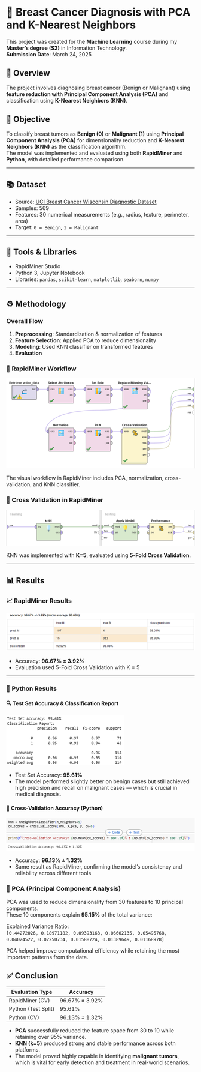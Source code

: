 # 🧬 Breast Cancer Diagnosis with PCA and K-Nearest Neighbors

This project was created for the **Machine Learning** course during my **Master’s degree (S2)** in Information Technology.  
**Submission Date**: March 24, 2025

## 🧠 Overview
The project involves diagnosing breast cancer (Benign or Malignant) using **feature reduction with Principal Component Analysis (PCA)** and classification using **K-Nearest Neighbors (KNN)**.

## 📌 Objective
To classify breast tumors as **Benign (0)** or **Malignant (1)** using **Principal Component Analysis (PCA)** for dimensionality reduction and **K-Nearest Neighbors (KNN)** as the classification algorithm.  
The model was implemented and evaluated using both **RapidMiner** and **Python**, with detailed performance comparison.

---

## 📚 Dataset
- Source: [UCI Breast Cancer Wisconsin Diagnostic Dataset](	https://archive.ics.uci.edu/dataset/17/breast+cancer+wisconsin+diagnostic)
- Samples: 569
- Features: 30 numerical measurements (e.g., radius, texture, perimeter, area)
- Target: `0 = Benign`, `1 = Malignant`

---

## 🧪 Tools & Libraries
- RapidMiner Studio
- Python 3, Jupyter Notebook
- Libraries: `pandas`, `scikit-learn`, `matplotlib`, `seaborn`, `numpy`

---
## ⚙️ Methodology
### Overall Flow
1. **Preprocessing**: Standardization & normalization of features
2. **Feature Selection**: Applied PCA to reduce dimensionality
3. **Modeling**: Used KNN classifier on transformed features
4. **Evaluation**

### 📌 RapidMiner Workflow
![Gambar1 - RapidMiner Design](/images/Gambar1.png)

The visual workflow in RapidMiner includes PCA, normalization, cross-validation, and KNN classifier.

### 📌 Cross Validation in RapidMiner
![Gambar1.1 - KNN in Cross Validation](./images/Gambar1.1.png)

KNN was implemented with **K=5**, evaluated using **5-Fold Cross Validation**.

---
## 📊 Results

### 📈 RapidMiner Results
![Gambar2 - Accuracy & Confusion Matrix RapidMiner](./images/Gambar2.png)

- Accuracy: **96.67% ± 3.92%**
- Evaluation used 5-Fold Cross Validation with K = 5

---

### 🐍 Python Results

#### 🔍 Test Set Accuracy & Classification Report
![Gambar3 - Python Report](./images/Gambar3.png)



- Test Set Accuracy: **95.61%**
- The model performed slightly better on benign cases but still achieved high precision and recall on malignant cases — which is crucial in medical diagnosis.

#### 🔁 Cross-Validation Accuracy (Python)
![Gambar4 - Cross Validation Result](./images/Gambar4.png)

- Accuracy: **96.13% ± 1.32%**
- Same result as RapidMiner, confirming the model’s consistency and reliability across different tools


### 📌 PCA (Principal Component Analysis)

PCA was used to reduce dimensionality from 30 features to 10 principal components.  
These 10 components explain **95.15%** of the total variance:

Explained Variance Ratio:  
`[0.44272026, 0.18971182, 0.09393163, 0.06602135, 0.05495768, 0.04024522, 0.02250734, 0.01588724, 0.01389649, 0.01168978]`

PCA helped improve computational efficiency while retaining the most important patterns from the data.

## ✅ Conclusion

| Evaluation Type     | Accuracy           |
|---------------------|--------------------|
| RapidMiner (CV)     | 96.67% ± 3.92%     |
| Python (Test Split) | 95.61%             |
| Python (CV)         | 96.13% ± 1.32%     |

- **PCA** successfully reduced the feature space from 30 to 10 while retaining over 95% variance.
- **KNN (k=5)** produced strong and stable performance across both platforms.
- The model proved highly capable in identifying **malignant tumors**, which is vital for early detection and treatment in real-world scenarios.

